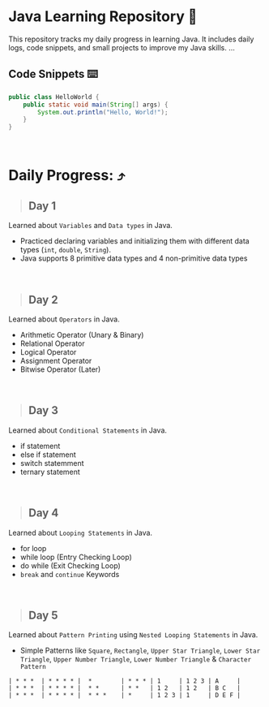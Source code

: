# Java Learning Repository 🍵

This repository tracks my daily progress in learning Java. It includes daily logs, code snippets, and small projects to improve my Java skills.
...

## Code Snippets ⌨️

```java
public class HelloWorld {
    public static void main(String[] args) {
        System.out.println("Hello, World!");
    }
}
```

<br>

# Daily Progress: ⤴️
 > ## Day 1 
  Learned about `Variables` and `Data types` in Java. 
 - Practiced declaring variables and initializing them with different data types (`int`, `double`, `String`). 
 - Java supports 8 primitive data types and 4 non-primitive data types

<br>

 > ## Day 2 
  Learned about `Operators` in Java. 
 -  Arithmetic Operator (Unary & Binary)
 -  Relational Operator
 -  Logical Operator
 -  Assignment Operator
 -  Bitwise Operator (Later)

<br>

 > ## Day 3 
  Learned about `Conditional Statements` in Java. 
 - if statement
 - else if statement
 - switch statemment
 - ternary statement

<br>

 > ## Day 4 
  Learned about `Looping Statements` in Java. 
 - for loop
 - while loop (Entry Checking Loop)
 - do while (Exit Checking Loop)
 - `break` and `continue` Keywords

<br>

 > ## Day 5 
  Learned about `Pattern Printing` using `Nested Looping Statements` in Java. 
 - Simple Patterns like `Square`, `Rectangle`, `Upper Star Triangle`, `Lower Star Triangle`, `Upper Number Triangle`, `Lower Number Triangle` & `Character Pattern`

 ```
 | * * *  | * * * * |  *        | * * * | 1     | 1 2 3 | A     |
 | * * *  | * * * * |  * *      | * *   | 1 2   | 1 2   | B C   |
 | * * *  | * * * * |  * * *    | *     | 1 2 3 | 1     | D E F |
 ```

